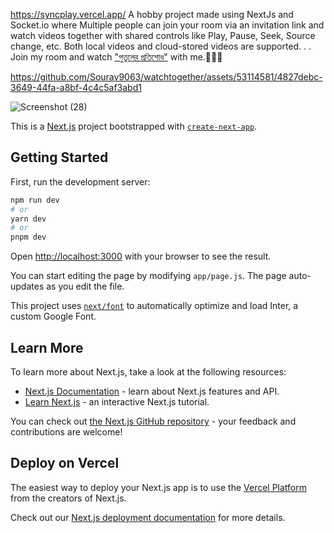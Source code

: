 https://syncplay.vercel.app/
A hobby project made using NextJs and Socket.io where
Multiple people can join your room via an invitation link and watch videos together with shared controls like Play, Pause, Seek, Source change, etc.
Both local videos and cloud-stored videos are supported.
.
.
Join my room and watch ["পুতুলের প্রতিশোধ"](https://syncplay.vercel.app/?room=u6OzJ1691951165217) with me.🤣🤣🤣



https://github.com/Sourav9063/watchtogether/assets/53114581/4827debc-3649-44fa-a8bf-4c4c5af3abd1


![Screenshot (28)](https://github.com/Sourav9063/watchtogether/assets/53114581/e001ce11-948d-40e0-9c54-9f3bca1bf32f)










This is a [Next.js](https://nextjs.org/) project bootstrapped with [`create-next-app`](https://github.com/vercel/next.js/tree/canary/packages/create-next-app).

## Getting Started

First, run the development server:

```bash
npm run dev
# or
yarn dev
# or
pnpm dev
```

Open [http://localhost:3000](http://localhost:3000) with your browser to see the result.

You can start editing the page by modifying `app/page.js`. The page auto-updates as you edit the file.

This project uses [`next/font`](https://nextjs.org/docs/basic-features/font-optimization) to automatically optimize and load Inter, a custom Google Font.

## Learn More

To learn more about Next.js, take a look at the following resources:

- [Next.js Documentation](https://nextjs.org/docs) - learn about Next.js features and API.
- [Learn Next.js](https://nextjs.org/learn) - an interactive Next.js tutorial.

You can check out [the Next.js GitHub repository](https://github.com/vercel/next.js/) - your feedback and contributions are welcome!

## Deploy on Vercel

The easiest way to deploy your Next.js app is to use the [Vercel Platform](https://vercel.com/new?utm_medium=default-template&filter=next.js&utm_source=create-next-app&utm_campaign=create-next-app-readme) from the creators of Next.js.

Check out our [Next.js deployment documentation](https://nextjs.org/docs/deployment) for more details.
